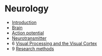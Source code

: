 # Neurology

- [Introduction](introduction)
- [Brain](brain)
- [Action potential](action-potential)
- [Neurotransmitter](neurotransmitter)
- 6 [Visual Processing and the Visual Cortex](visual-cortex)
- 9 [Research methods](research-methods)